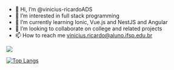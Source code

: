 - 👋 Hi, I’m @vinicius-ricardoADS
- 👀 I’m interested in full stack programming
- 🌱 I’m currently learning Ionic, Vue.js and NestJS and Angular
- 💞️ I’m looking to collaborate on college and related projects
- 📫 How to reach me vinicius.ricardo@aluno.ifsp.edu.br

[![](https://github-readme-stats.vercel.app/api?username=vinicius-ricardoADS&show_icons=true&theme=tokyonight)](https://github.com/anuraghazra/github-readme-stats)

[![Top Langs](https://github-readme-stats.vercel.app/api/top-langs/?username=vinicius-ricardoADS&layout=compact)](https://github.com/anuraghazra/github-readme-stats)

<!---
vinicius-ricardoADS/vinicius-ricardoADS is a ✨ special ✨ repository because its `README.md` (this file) appears on your GitHub profile.
You can click the Preview link to take a look at your changes.
--->
